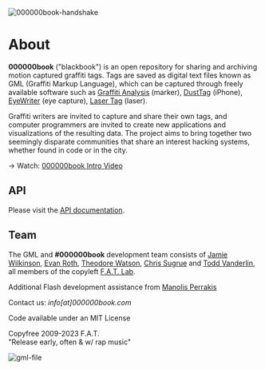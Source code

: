 ![000000book-handshake](https://000000book.com/images/000000book-handshake.jpg)

# About

**000000book** ("blackbook") is an open repository for sharing and archiving motion captured graffiti tags. Tags are saved as digital text files known as GML (Graffiti Markup Language), which can be captured through freely available software such as [Graffiti Analysis](http://graffitianalysis.com) (marker), [DustTag](http://graffitianalysis.com/iphone) (iPhone), [EyeWriter](http://eyewriter.org) (eye capture), [Laser Tag](http://graffitiresearchlab.com/?page_id=76) (laser).

Graffiti writers are invited to capture and share their own tags, and computer programmers are invited to create new applications and visualizations of the resulting data. The project aims to bring together two seemingly disparate communities that share an interest hacking systems, whether found in code or in the city.

→ Watch: [000000book Intro Video](http://vimeo.com/8072358)

## API

Please visit the [API documentation](http://jamiedubs.com/wikis/blackbook/).

## Team

The GML and **#000000book** development team consists of [Jamie Wilkinson](http://jamiedubs.com),
[Evan Roth](http://evan-roth.com), [Theodore Watson](http://www.theowatson.com),
[Chris Sugrue](http://csugrue.com/) and [Todd Vanderlin](http://toddvanderlin.com/),
all members of the copyleft [F.A.T. Lab](http://fffff.at).

Additional Flash development assistance from [Manolis Perrakis](http://art.manorius.com/)

Contact us: _info[at]000000book.com_

Code available under an MIT License

Copyfree 2009-2023 F.A.T.<br />
"Release early, often & w/ rap music"

![gml-file](https://000000book.com/images/gml-file.png)
